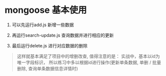 # mongoose 基本使用

1. 可以先运行add.js 新增一些数据

2. 再运行search-update.js 查询数据并进行相应的更新

3. 最后运行delete.js 进行对应数据的删除

> 这样就基本满足了项目中的增删改查, 值得注意的是： 实战中，基本以id为唯一字段标识， 所以练习中多以根据id进行操作(更新单条数据, 单删 / 批量删除, 查询单条数据信息详情时)